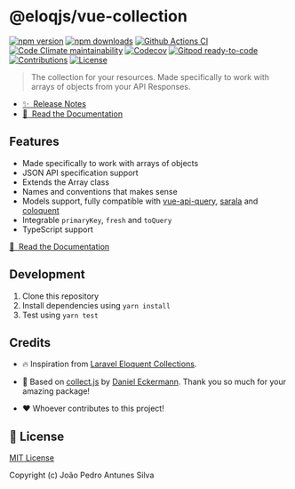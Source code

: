# @eloqjs/vue-collection

[![npm version][npm-version-src]][npm-version-href]
[![npm downloads][npm-downloads-src]][npm-downloads-href]
[![Github Actions CI][github-actions-ci-src]][github-actions-ci-href]
[![Code Climate maintainability][code-climate-maintainability-src]][code-climate-maintainability-href]
[![Codecov][codecov-src]][codecov-href]
[![Gitpod ready-to-code][gitpod-src]][gitpod-href]
[![Contributions][contributions-src]][contributions-href]
[![License][license-src]][license-href]

> The collection for your resources. Made specifically to work with arrays of objects from your API Responses.

- [✨ &nbsp;Release Notes](https://collection.eloqjs.com/releases)
- [📖 &nbsp;Read the Documentation](https://collection.eloqjs.com)

## Features

- Made specifically to work with arrays of objects
- JSON API specification support
- Extends the Array class
- Names and conventions that makes sense
- Models support, fully compatible with [vue-api-query](https://github.com/robsontenorio/vue-api-query), 
  [sarala](https://github.com/milroyfraser/sarala/) and [coloquent](https://github.com/DavidDuwaer/Coloquent)
- Integrable `primaryKey`, `fresh` and `toQuery`
- TypeScript support

[📖 &nbsp;Read the Documentation](https://collection.eloqjs.com)

## Development

1. Clone this repository
2. Install dependencies using `yarn install`
3. Test using `yarn test`

## Credits

- 🔥 Inspiration from [Laravel Eloquent Collections](https://laravel.com/docs/eloquent-collections).

- 💎 Based on [collect.js](https://github.com/ecrmnn/collect.js) by [Daniel Eckermann](https://github.com/ecrmnn).
   Thank you so much for your amazing package!
   
- ❤️ Whoever contributes to this project!

## 📑 License

[MIT License](https://github.com/eloqjs/vue-collection/blob/dev/LICENSE.md)

Copyright (c) João Pedro Antunes Silva

<!-- Badges -->

[npm-version-src]: https://img.shields.io/npm/v/@eloqjs/vue-collection/latest.svg?logo=npm&style=flat-square
[npm-version-href]: https://npmjs.com/package/@eloqjs/vue-collection

[npm-downloads-src]: https://img.shields.io/npm/dt/@eloqjs/vue-collection.svg?logo=npm&style=flat-square
[npm-downloads-href]: https://npmjs.com/package/@eloqjs/vue-collection

[github-actions-ci-src]: https://img.shields.io/github/workflow/status/eloqjs/vue-collection/Test%20and%20Release?label=actions&logo=github&style=flat-square
[github-actions-ci-href]: https://github.com/eloqjs/vue-collection/actions?query=workflow%3ATest%20and%20Release

[code-climate-maintainability-src]: https://img.shields.io/codeclimate/maintainability/eloqjs/vue-collection?logo=code-climate&style=flat-square
[code-climate-maintainability-href]: https://codeclimate.com/github/eloqjs/vue-collection/maintainability

[codecov-src]: https://img.shields.io/codecov/c/github/eloqjs/vue-collection.svg?logo=codecov&style=flat-square
[codecov-href]: https://codecov.io/gh/eloqjs/vue-collection

[gitpod-src]: https://img.shields.io/badge/Gitpod-ready--to--code-blue?logo=gitpod&style=flat-square
[gitpod-href]: https://gitpod.io/#https://github.com/eloqjs/vue-collection

[contributions-src]: https://img.shields.io/badge/contributions-welcome-brightgreen.svg?style=flat-square
[contributions-href]: https://github.com/eloqjs/vue-collection/issues

[license-src]: https://img.shields.io/github/license/eloqjs/vue-collection?style=flat-square
[license-href]: https://github.com/eloqjs/vue-collection/blob/dev/LICENSE.md
